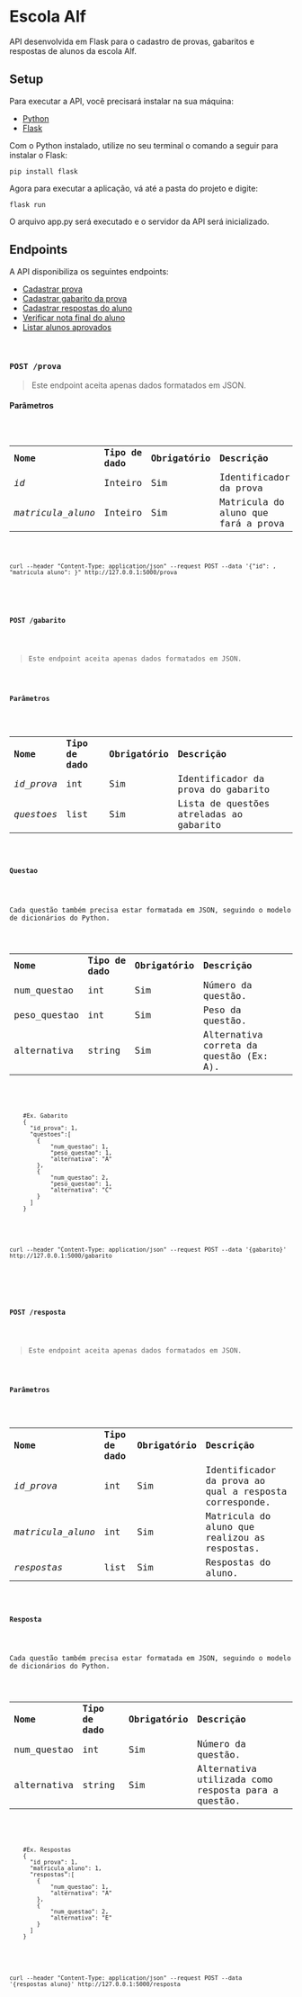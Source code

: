 <h1>Escola Alf</h1>
<p>API desenvolvida em Flask para o cadastro de provas, gabaritos e respostas de alunos da escola Alf.</p>
<h2>Setup</h2>
<p>Para executar a API, você precisará instalar na sua máquina:</p>
<ul>
  <li><a href="https://www.python.org/downloads/">Python</a></li>
  <li><a href="https://flask.palletsprojects.com/en/1.1.x/">Flask</a></li>
</ul>
<p>Com o Python instalado, utilize no seu terminal o comando a seguir para instalar o Flask:</p>
<p><code>pip install flask</code></p>
<p>Agora para executar a aplicação, vá até a pasta do projeto e digite:</p>
<p><code>flask run</code></p>
<p>O arquivo app.py será executado e o servidor da API será inicializado.</p>
<h2>Endpoints</h2>
A API disponibiliza os seguintes endpoints:
<ul>
  <li><a href="#post-prova">Cadastrar prova</a></li>
  <li><a href="#post-gabarito">Cadastrar gabarito da prova</a></li>
  <li><a href="#post-resposta">Cadastrar respostas do aluno</a></li>
  <li><a href="#get-notafinal">Verificar nota final do aluno</a></li>
  <li><a href="#get-alunosaprovados">Listar alunos aprovados</a></li>
</ul>
<br>
<h3><code>POST /prova</code></h3>
  <p><blockquote>Este endpoint aceita apenas dados formatados em JSON.</blockquote></p>
  <h4>Parâmetros</h4>
  <code>
    <table>
      <tr>
        <td><strong>Nome</strong></td>
        <td><strong>Tipo de dado</strong></td>
        <td><strong>Obrigatório</strong></td>
        <td><strong>Descrição</strong></td>
      </tr>
      <tr>
        <td><i>id</i></td>
        <td>Inteiro</td>
        <td>Sim</td>
        <td>Identificador da prova</td>
      </tr>
      <tr>
        <td><i>matricula_aluno</i></td>
        <td>Inteiro</td>
        <td>Sim</td>
        <td>Matricula do aluno que fará a prova</td>
      </tr>      
    </table>
    <pre><code>curl --header "Content-Type: application/json" --request POST --data '{"id": <valor>, "matricula_aluno": <valor>}" http://127.0.0.1:5000/prova</code></pre>
</section>
<section id="/gabarito">
<h3><code>POST /gabarito</code></h3>
  <p><blockquote>Este endpoint aceita apenas dados formatados em JSON.</blockquote></p>
  <h4>Parâmetros</h4>
    <table>
      <tr>
        <td><strong>Nome</strong></td>
        <td><strong>Tipo de dado</strong></td>
        <td><strong>Obrigatório</strong></td>
        <td><strong>Descrição</strong></td>
      </tr>
      <tr>
        <td><i>id_prova</i></td>
        <td>int</td>
        <td>Sim</td>
        <td>Identificador da prova do gabarito</td>
      </tr>
      <tr>
        <td><i>questoes</i></td>
        <td>list</td>
        <td>Sim</td>
        <td>Lista de questões atreladas ao gabarito</td>        
      </tr>
    </table>
    <h4>Questao</h4>
    <p>Cada questão também precisa estar formatada em JSON, seguindo o modelo de dicionários do Python.</p>
    <table>
      <tr>
        <td><strong>Nome</strong></td>
        <td><strong>Tipo de dado</strong></td>
        <td><strong>Obrigatório</strong></td>
        <td><strong>Descrição</strong></td>          
      </tr>
      <tr>
        <td>num_questao</td>
        <td>int</td>
        <td>Sim</td>
        <td>Número da questão.</td>
      </tr>
      <tr>
        <td>peso_questao</td>
        <td>int</td>
        <td>Sim</td>
        <td>Peso da questão.</td>
      </tr>
      <tr>
        <td>alternativa</td>
        <td>string</td>
        <td>Sim</td>
        <td>Alternativa correta da questão (Ex: A).</td>
      </tr>      
    </table>
    <pre><code>
    #Ex. Gabarito    
    {
      "id_prova": 1,
      "questoes":[
        {
            "num_questao": 1,
            "peso_questao": 1,
            "alternativa": "A"
        },
        {
            "num_questao": 2,
            "peso_questao": 1,
            "alternativa": "C"
        }
      ]
    }
    </code></pre>
  <pre><code>curl --header "Content-Type: application/json" --request POST --data '{gabarito}' http://127.0.0.1:5000/gabarito</code></pre>
</section>
  <section id="/resposta">
<h3><code>POST /resposta</code></h3>
  <p><blockquote>Este endpoint aceita apenas dados formatados em JSON.</blockquote></p>
  <h4>Parâmetros</h4>
    <table>
      <tr>
        <td><strong>Nome</strong></td>
        <td><strong>Tipo de dado</strong></td>
        <td><strong>Obrigatório</strong></td>
        <td><strong>Descrição</strong></td>
      </tr>
      <tr>
        <td><i>id_prova</i></td>
        <td>int</td>
        <td>Sim</td>
        <td>Identificador da prova ao qual a resposta corresponde.</td>
      </tr>
      <tr>
        <td><i>matricula_aluno</i></td>
        <td>int</td>
        <td>Sim</td>
        <td>Matricula do aluno que realizou as respostas.</td>        
      </tr>
      <tr>
        <td><i>respostas</i></td>
        <td>list</td>
        <td>Sim</td>
        <td>Respostas do aluno.</td>        
      </tr>      
    </table>
    <h4>Resposta</h4>
    <p>Cada questão também precisa estar formatada em JSON, seguindo o modelo de dicionários do Python.</p>
    <table>
      <tr>
        <td><strong>Nome</strong></td>
        <td><strong>Tipo de dado</strong></td>
        <td><strong>Obrigatório</strong></td>
        <td><strong>Descrição</strong></td>          
      </tr>
      <tr>
        <td>num_questao</td>
        <td>int</td>
        <td>Sim</td>
        <td>Número da questão.</td>
      </tr>
      <tr>
        <td>alternativa</td>
        <td>string</td>
        <td>Sim</td>
        <td>Alternativa utilizada como resposta para a questão.</td>
      </tr>      
    </table>
    <pre><code>
    #Ex. Respostas   
    {
      "id_prova": 1,
      "matricula_aluno": 1,
      "respostas":[
        {
            "num_questao": 1,
            "alternativa": "A"
        },
        {
            "num_questao": 2,
            "alternativa": "E"
        }
      ]
    }
    </code></pre>
  <pre><code>curl --header "Content-Type: application/json" --request POST --data '{respostas_aluno}' http://127.0.0.1:5000/resposta</code></pre>
</section>
